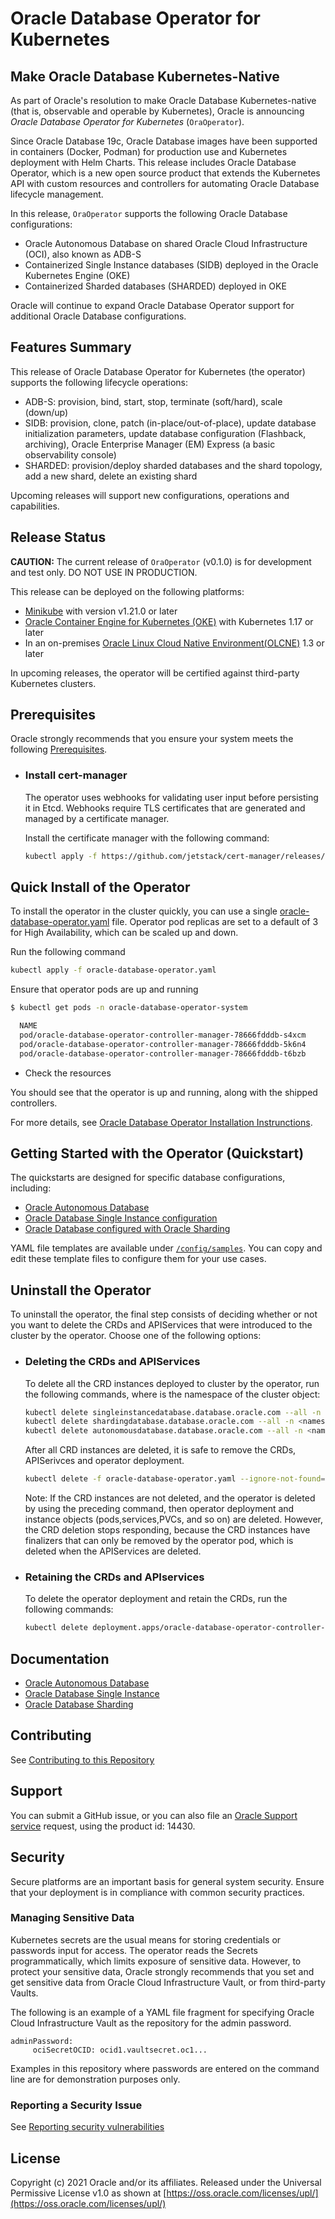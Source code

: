 # Oracle Database Operator for Kubernetes

## Make Oracle Database Kubernetes-Native

As part of Oracle's resolution to make Oracle Database Kubernetes-native (that is, observable and operable by Kubernetes), Oracle is announcing _Oracle Database Operator for Kubernetes_ (`OraOperator`). 

Since Oracle Database 19c, Oracle Database images have been supported in containers (Docker, Podman) for production use and Kubernetes deployment with Helm Charts. This release includes Oracle Database Operator, which is a new open source product that extends the Kubernetes API with custom resources and controllers for automating Oracle Database lifecycle management.

In this release, `OraOperator` supports the following Oracle Database configurations:

* Oracle Autonomous Database on shared Oracle Cloud Infrastructure (OCI), also known as ADB-S
* Containerized Single Instance databases (SIDB) deployed in the Oracle Kubernetes Engine (OKE)
* Containerized Sharded databases (SHARDED) deployed in OKE

Oracle will continue to expand Oracle Database Operator support for additional Oracle Database configurations.

## Features Summary

This release of Oracle Database Operator for Kubernetes (the operator) supports the following lifecycle operations:

* ADB-S: provision, bind, start, stop, terminate (soft/hard), scale (down/up)
* SIDB: provision, clone, patch (in-place/out-of-place), update database initialization parameters, update database configuration (Flashback, archiving), Oracle Enterprise Manager (EM) Express (a basic observability console)
* SHARDED: provision/deploy sharded databases and the shard topology, add a new shard, delete an existing shard

Upcoming releases will support new configurations, operations and capabilities.

## Release Status

**CAUTION:** The current release of `OraOperator` (v0.1.0) is for development and test only. DO NOT USE IN PRODUCTION.

This release can be deployed on the following platforms:

* [Minikube](https://minikube.sigs.k8s.io/docs/) with version v1.21.0 or later
* [Oracle Container Engine for Kubernetes (OKE)](https://www.oracle.com/cloud-native/container-engine-kubernetes/) with Kubernetes 1.17 or later
* In an on-premises [Oracle Linux Cloud Native Environment(OLCNE)](https://docs.oracle.com/en/operating-systems/olcne/) 1.3 or later

In upcoming releases, the operator will be certified against third-party Kubernetes clusters.

## Prerequisites

Oracle strongly recommends that you ensure your system meets the following [Prerequisites](./PREREQUISITES.md).

* ### Install cert-manager

  The operator uses webhooks for validating user input before persisting it in Etcd. Webhooks require TLS certificates that are generated and managed by a certificate manager.

  Install the certificate manager with the following command:

  ```sh
  kubectl apply -f https://github.com/jetstack/cert-manager/releases/latest/download/cert-manager.yaml
  ```

## Quick Install of the Operator

  To install the operator in the cluster quickly, you can use a single [oracle-database-operator.yaml](https://github.com/oracle/oracle-database-operator/blob/main/oracle-database-operator.yaml) file. Operator pod replicas are set to a default of 3 for High Availability, which can be scaled up and down.

  Run the following command

  ```sh
  kubectl apply -f oracle-database-operator.yaml
  ```

  Ensure that operator pods are up and running

  ```sh
  $ kubectl get pods -n oracle-database-operator-system
  
    NAME                                                                 READY   STATUS    RESTARTS   AGE
    pod/oracle-database-operator-controller-manager-78666fdddb-s4xcm     1/1     Running   0          11d
    pod/oracle-database-operator-controller-manager-78666fdddb-5k6n4     1/1     Running   0          11d
    pod/oracle-database-operator-controller-manager-78666fdddb-t6bzb     1/1     Running   0          11d

  ```

* Check the resources

You should see that the operator is up and running, along with the shipped controllers.

For more details, see [Oracle Database Operator Installation Instrunctions](./docs/installation/OPERATOR_INSTALLATION_README.md).

## Getting Started with the Operator (Quickstart)

The quickstarts are designed for specific database configurations, including:

* [Oracle Autonomous Database](./docs/adb/README.md)
* [Oracle Database Single Instance configuration](./docs/sidb/README.md)
* [Oracle Database configured with Oracle Sharding](./docs/sharding/README.md)

YAML file templates are available under [`/config/samples`](./config/samples/). You can copy and edit these template files to configure them for your use cases. 

## Uninstall the Operator

  To uninstall the operator, the final step consists of deciding whether or not you want to delete the CRDs and APIServices that were introduced to the cluster by the operator. Choose one of the following options:

* ### Deleting the CRDs and APIServices

  To delete all the CRD instances deployed to cluster by the operator, run the following commands, where <namespace> is the namespace of the cluster object:

  ```sh
  kubectl delete singleinstancedatabase.database.oracle.com --all -n <namespace>
  kubectl delete shardingdatabase.database.oracle.com --all -n <namespace>
  kubectl delete autonomousdatabase.database.oracle.com --all -n <namespace>
  ```

  After all CRD instances are deleted, it is safe to remove the CRDs, APISerivces and operator deployment.

  ```sh
  kubectl delete -f oracle-database-operator.yaml --ignore-not-found=true
  ```

  Note: If the CRD instances are not deleted, and the operator is deleted by using the preceding command, then operator deployment and instance objects (pods,services,PVCs, and so on) are deleted. However, the CRD deletion stops responding, because the CRD instances have finalizers that can only be removed by the operator pod, which is deleted when the APIServices are deleted.

* ### Retaining the CRDs and APIservices

  To delete the operator deployment and retain the CRDs, run the following commands:

  ```sh
  kubectl delete deployment.apps/oracle-database-operator-controller-manager -n oracle-database-operator-system
  ```

## Documentation

* [Oracle Autonomous Database](https://docs.oracle.com/en-us/iaas/Content/Database/Concepts/adboverview.htm)
* [Oracle Database Single Instance](https://docs.oracle.com/en/database/oracle/oracle-database/)
* [Oracle Database Sharding](https://docs.oracle.com/en/database/oracle/oracle-database/21/shard/index.html)

## Contributing

See [Contributing to this Repository](./CONTRIBUTING.md)

## Support

You can submit a GitHub issue, or you can also file an [Oracle Support service](https://support.oracle.com/portal/) request, using the product id: 14430.

## Security

Secure platforms are an important basis for general system security. Ensure that your deployment is in compliance with common security practices.

### Managing Sensitive Data
Kubernetes secrets are the usual means for storing credentials or passwords input for access. The operator reads the Secrets programmatically, which limits exposure of sensitive data. However, to protect your sensitive data, Oracle strongly recommends that you set and get sensitive data from Oracle Cloud Infrastructure Vault, or from third-party Vaults.

The following is an example of a YAML file fragment for specifying Oracle Cloud Infrastructure Vault as the repository for the admin password.
 ```
 adminPassword:
      ociSecretOCID: ocid1.vaultsecret.oc1...
```
Examples in this repository where passwords are entered on the command line are for demonstration purposes only. 

### Reporting a Security Issue

See [Reporting security vulnerabilities](./SECURITY.md)



## License

Copyright (c) 2021 Oracle and/or its affiliates.
Released under the Universal Permissive License v1.0 as shown at [https://oss.oracle.com/licenses/upl/](https://oss.oracle.com/licenses/upl/)
